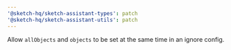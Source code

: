 ```yaml
---
'@sketch-hq/sketch-assistant-types': patch
'@sketch-hq/sketch-assistant-utils': patch
---
```


Allow `allObjects` and `objects` to be set at the same time in an ignore config.
